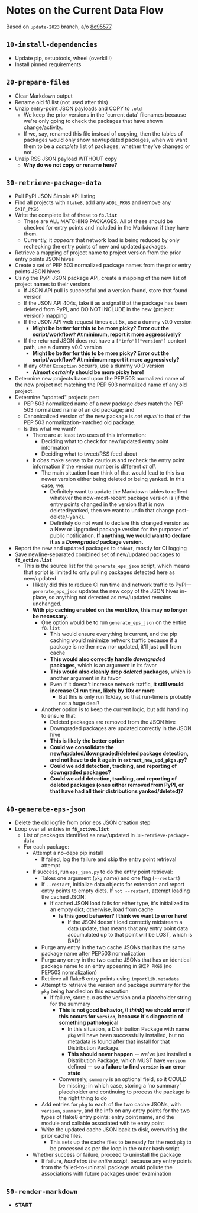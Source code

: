 # Notes on the Current Data Flow

Based on `update-2023` branch, a/o [8c95577].

## `10-install-dependencies`

- Update pip, setuptools, wheel (overkill!)
- Install pinned requirements

## `20-prepare-files`

- Clear Markdown output
- Rename old f8.list (not used after this)
- Unzip entry-point JSON payloads and COPY to `.old`
  - We keep the prior versions in the 'current data' filenames because we're
    only going to check the packages that have shown change/activity.
  - If we, say, renamed this file instead of copying, then the tables of
    packages would only show new/updated packages, when we want them to be a
    *complete* list of packages, whether they've changed or not
- Unzip RSS JSON payload WITHOUT copy
  - **Why do we not copy or rename here?**

## `30-retrieve-package-data`

- Pull PyPI JSON Simple API listing
- Find all projects with `flake8`, add any `ADDL_PKGS` and remove any
  `SKIP_PKGS`
- Write the complete list of these to **`f8.list`**
  - These are ALL MATCHING PACKAGES. All of these should be checked for entry
    points and included in the Markdown if they have them.
  - Currently, it _appears_ that network load is being reduced by only
    rechecking the entry points of new and updated packages.
- Retrieve a mapping of project name to project version from the prior entry
  points JSON hives
- Create a set of PEP 503 normalized package names from the prior entry points
  JSON hives
- Using the PyPI JSON package API, create a mapping of the new list of project
  names to their versions
  - If JSON API pull is successful and a version found, store that found version
  - If the JSON API 404s, take it as a signal that the package has been deleted
    from PyPI, and DO NOT INCLUDE in the new {project: version} mapping
  - If the JSON API web request times out 5x, use a dummy v0.0 version
    - **Might be better for this to be more picky? Error out the
      script/workflow? At minimum, report it more aggressively?**
  - If the returned JSON does not have a `["info"]["version"]` content path, use
    a dummy v0.0 version
    - **Might be better for this to be more picky? Error out the
      script/workflow? At minimum report it more aggressively?**
  - If any other `Exception` occurrs, use a dummy v0.0 version
    - **Almost *certainly* should be more picky here!**
- Determine new projects based upon the PEP 503 normalized name of the new
  project not matching the PEP 503 normalized name of any old project.
- Determine "updated" projects per:
  - PEP 503 normalized name of a new package *does* match the PEP 503 normalized
    name of an old package; and
  - Canonicalized version of the new package is *not equal* to that of the PEP
    503 normalization-matched old package.
  - Is this what we want?
    - There are at least two uses of this information:
      - Deciding what to check for new/updated entry point information
      - Deciding what to tweet/RSS feed about
    - It *does* make sense to be cautious and recheck the entry point
      information if the version number is different *at all*.
      - The main situation I can think of that would lead to this is a newer
        version either being deleted or being yanked. In this case, we:
        - Definitely want to update the Markdown tables to reflect whatever the
          now-most-recent package version is (if the entry points changed in the
          version that is now deleted/yanked, then we want to undo that change
          post-delete/-yank).
        - Definitely do not want to declare this changed version as a New or
          Upgraded package version for the purposes of public notification. **If
          anything, we would want to declare it as a *Downgraded* package
          version.**
- Report the new and updated packages to `stdout`, mostly for CI logging
- Save newline-separated combined set of new/updated packages to
  **`f8_active.list`**
  - This is the source list for the `generate_eps_json` script, which means that
    script is limited to only pulling packages detected here as new/updated
    - I likely did this to reduce CI run time and network traffic to
      PyPI—`generate_eps_json` updates the new copy of the JSON hives in-place,
      so anything not detected as new/updated remains unchanged.
    - **With pip caching enabled on the workflow, this may no longer be
      necessary.**
      - One option would be to run `generate_eps_json` on the entire `f8.list`
        - This would ensure everything is current, and the pip caching would
          minimize network traffic because if a package is neither new nor
          updated, it'll just pull from cache
        - **This would also correctly handle *downgraded* packages**, which is
          an argument in its favor
        - **This would also cleanly drop *deleted* packages**, which is another
          argument in its favor
        - Even if it doesn't increase network traffic, **it still would increase
          CI run time, likely by 10x or more**
          - But this is only run 1x/day, so that run-time is probably not a huge
            deal?
      - Another option is to keep the current logic, but add handling to ensure
        that:
        - Deleted packages are removed from the JSON hive
        - Downgraded packages are updated correctly in the JSON hive
        - **This is likely the better option**
        - **Could we consolidate the new/updated/downgraded/deleted package
          detection, and not have to do it again in `extract_new_upd_pkgs.py`?**
        - **Could we add detection, tracking, and reporting of downgraded
          packages?**
        - **Could we add detection, tracking, and reporting of deleted packages
          (ones either removed from PyPI, or that have had all their
          distributions yanked/deleted)?**

## `40-generate-eps-json`

- Delete the old logfile from prior eps JSON creation step
- Loop over all entries in **`f8_active.list`**
  - List of packages identified as new/updated in `30-retrieve-package-data`
  - For each package:
    - Attempt a no-deps pip install
      - If failed, log the failure and skip the entry point retrieval attempt
    - If success, run `eps_json.py` to do the entry point retrieval:
      - Takes one argument (`pkg` name) and one flag (`--restart`)
      - If `--restart`, initialize data objects for extension and report entry
        points to empty dicts. If `not --restart`, attempt loading the cached
        JSON:
        - If cached JSON load fails for either type, it's initialized to an
          empty dict; otherwise, load from cache
          - **Is this good behavior? I think we want to error here!**
            - If the JSON doesn't load correctly midstream a data update, that
              means that any entry point data accumulated up to that point will
              be LOST, which is BAD!
      - Purge any entry in the two cache JSONs that has the same package name
        after PEP503 normalization
      - Purge any entry in the two cache JSONs that has an identical package
        name to an entry appearing in `SKIP_PKGS` (no PEP503 normalization)
      - Retrieve all flake8 entry points using `importlib.metadata`
      - Attempt to retrieve the version and package summary for the `pkg` being
        handled on this execution
        - If failure, store `0.0` as the version and a placeholder string for
          the summary
          - **This is not good behavior, (I _think_) we should error if this
            occurs for `version`, because it's diagnostic of something
            pathological**
            - In this situation, a Distribution Package with
              name `pkg` will have been successfully installed, but no metadata
              is found after that install for that Distribution Package.
            - **This should never happen** -- we've just installed a
              Distribution Package, which MUST have `version` defined -- **so a
              failure to find `version` is an error state**
          - Conversely, `summary` is an optional field, so it COULD be missing;
            in which case, storing a 'no summary' placeholder and continuing to
            process the package is the right thing to do
      - Add entries for `pkg` to each of the two cache JSONs, with `version`,
        `summary`, and the info on any entry points for the two types of flake8
        entry points: entry point name, and the module and callable associated
        with te entry point
      - Write the updated cache JSON back to disk, overwriting the prior cache files.
        - This sets up the cache files to be ready for the next `pkg` to be
          processed as per the loop in the outer bash script
    - Whether success or failure, proceed to uninstall the package
      - If failure, _hard stop the entire script_, because any entry points from
        the failed-to-uninstall package would pollute the associations with
        future packages under examination

## `50-render-markdown`

- **START**


[8c95577]: https://github.com/bskinn/flake8-bot/tree/8c95577f03b287c10b6c26aeb3cabed6884fbabc
